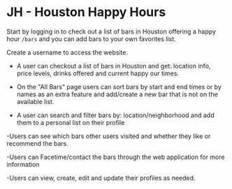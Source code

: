 # JH - Houston Happy Hours

Start by logging in to check out a list of bars in Houston offering a happy hour ```/bars``` and you can add bars to your own favorites list.

Create a username to access the website.
- A user can checkout a list of bars in Houston and get: location info, price levels, drinks offered and current happy our times.

- On the "All Bars" page users can sort bars by start and end times or by names as an extra feature and add/create a new bar that is not on the available list.

- A user can search and filter bars by: location/neighborhood and add them to a personal list on their profile

-Users can see which bars other users visited and whether they like or recommend the bars.

-Users can Facetime/contact the bars through the web application for more information

-Users can view, create, edit and update their profiles as needed.